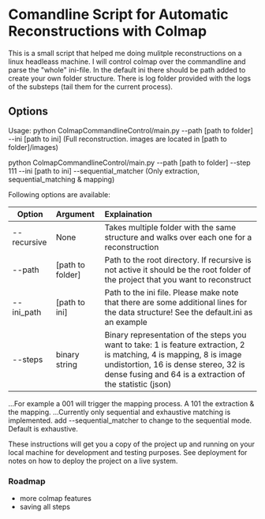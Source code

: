# Comandline Script for Automatic Reconstructions with Colmap

This is a small script that helped me doing mulitple reconstructions on a linux headleass machine. I will control colmap over the commandline and parse the "whole" ini-file. In the default ini there should be path added to create your own folder structure. There is log folder provided with the logs of the substeps (tail them for the current process).

## Options
Usage:
python ColmapCommandlineControl/main.py --path [path to folder] --ini [path to ini] 
(Full reconstruction. images are located in [path to folder]/images)

python ColmapCommandlineControl/main.py --path [path to folder] --step 111 --ini [path to ini] --sequential_matcher
(Only extraction, sequential_matching & mapping)


Following options are available:

| Option        | Argument      | Explaination  |
| ------------- |:------------- | :-----|
| --recursive      | None              | Takes multiple folder with the same structure and walks over each one for a reconstruction |
| --path           | [path to folder]  |   Path to the root directory. If recursive is not active it should be the root folder of the project that you want to reconstruct |
| --ini_path | [path to ini]      |    Path to the ini file. Please make note that there are some additional lines for the data structure! See the default.ini as an example |
 --steps        | binary string      | Binary representation of the steps you want to take: 1 is feature extraction, 2 is matching, 4 is mapping, 8 is image undistortion, 16 is dense stereo, 32 is dense fusing and 64 is a extraction of the statistic (json)  |            

...For example a 001 will trigger the mapping process. A 101 the extraction & the mapping.
...Currently only sequential and exhaustive matching is implemented. add --sequential_matcher to change to the sequential mode. Default is exhaustive.


These instructions will get you a copy of the project up and running on your local machine for development and testing purposes. See deployment for notes on how to deploy the project on a live system.

### Roadmap
+ more colmap features
+ saving all steps
